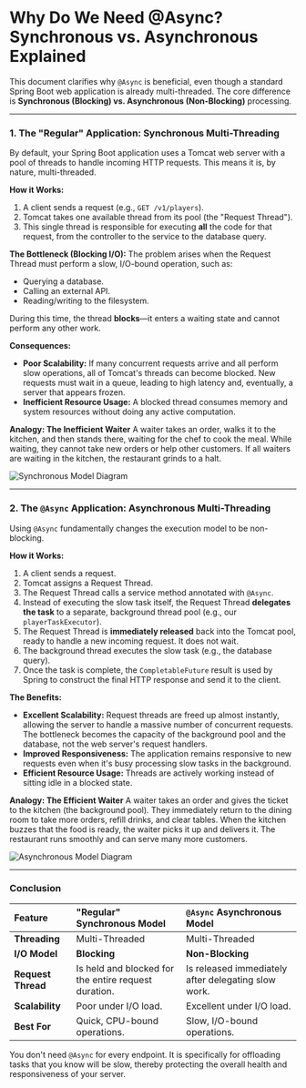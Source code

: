 # Why Do We Need @Async? Synchronous vs. Asynchronous Explained

This document clarifies why `@Async` is beneficial, even though a standard Spring Boot web application is already multi-threaded. The core difference is **Synchronous (Blocking) vs. Asynchronous (Non-Blocking)** processing.

---

### 1. The "Regular" Application: Synchronous Multi-Threading

By default, your Spring Boot application uses a Tomcat web server with a pool of threads to handle incoming HTTP requests. This means it is, by nature, multi-threaded.

**How it Works:**
1.  A client sends a request (e.g., `GET /v1/players`).
2.  Tomcat takes one available thread from its pool (the "Request Thread").
3.  This single thread is responsible for executing **all** the code for that request, from the controller to the service to the database query.

**The Bottleneck (Blocking I/O):**
The problem arises when the Request Thread must perform a slow, I/O-bound operation, such as:
-   Querying a database.
-   Calling an external API.
-   Reading/writing to the filesystem.

During this time, the thread **blocks**—it enters a waiting state and cannot perform any other work.

**Consequences:**
-   **Poor Scalability:** If many concurrent requests arrive and all perform slow operations, all of Tomcat's threads can become blocked. New requests must wait in a queue, leading to high latency and, eventually, a server that appears frozen.
-   **Inefficient Resource Usage:** A blocked thread consumes memory and system resources without doing any active computation.

**Analogy: The Inefficient Waiter**
A waiter takes an order, walks it to the kitchen, and then stands there, waiting for the chef to cook the meal. While waiting, they cannot take new orders or help other customers. If all waiters are waiting in the kitchen, the restaurant grinds to a halt.

![Synchronous Model Diagram](https://i.imgur.com/uRk2cT7.png)

---

### 2. The `@Async` Application: Asynchronous Multi-Threading

Using `@Async` fundamentally changes the execution model to be non-blocking.

**How it Works:**
1.  A client sends a request.
2.  Tomcat assigns a Request Thread.
3.  The Request Thread calls a service method annotated with `@Async`.
4.  Instead of executing the slow task itself, the Request Thread **delegates the task** to a separate, background thread pool (e.g., our `playerTaskExecutor`).
5.  The Request Thread is **immediately released** back into the Tomcat pool, ready to handle a new incoming request. It does not wait.
6.  The background thread executes the slow task (e.g., the database query).
7.  Once the task is complete, the `CompletableFuture` result is used by Spring to construct the final HTTP response and send it to the client.

**The Benefits:**
-   **Excellent Scalability:** Request threads are freed up almost instantly, allowing the server to handle a massive number of concurrent requests. The bottleneck becomes the capacity of the background pool and the database, not the web server's request handlers.
-   **Improved Responsiveness:** The application remains responsive to new requests even when it's busy processing slow tasks in the background.
-   **Efficient Resource Usage:** Threads are actively working instead of sitting idle in a blocked state.

**Analogy: The Efficient Waiter**
A waiter takes an order and gives the ticket to the kitchen (the background pool). They immediately return to the dining room to take more orders, refill drinks, and clear tables. When the kitchen buzzes that the food is ready, the waiter picks it up and delivers it. The restaurant runs smoothly and can serve many more customers.

![Asynchronous Model Diagram](https://i.imgur.com/W2d7w3v.png)

---

### Conclusion

| Feature | "Regular" Synchronous Model | `@Async` Asynchronous Model |
| :--- | :--- | :--- |
| **Threading** | Multi-Threaded | Multi-Threaded |
| **I/O Model** | **Blocking** | **Non-Blocking** |
| **Request Thread** | Is held and blocked for the entire request duration. | Is released immediately after delegating slow work. |
| **Scalability** | Poor under I/O load. | Excellent under I/O load. |
| **Best For** | Quick, CPU-bound operations. | Slow, I/O-bound operations. |

You don't need `@Async` for every endpoint. It is specifically for offloading tasks that you know will be slow, thereby protecting the overall health and responsiveness of your server.